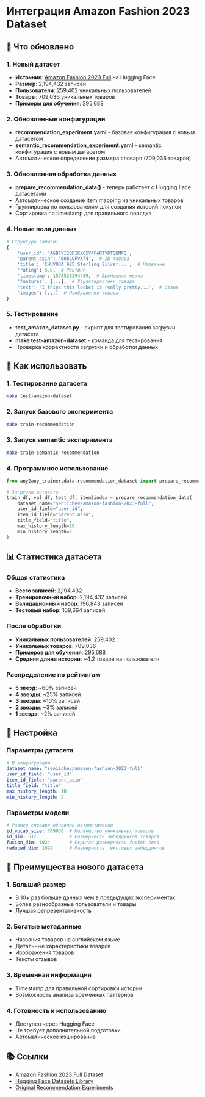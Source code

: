 # Интеграция Amazon Fashion 2023 Dataset

## 🎉 Что обновлено

### 1. Новый датасет
- **Источник**: [Amazon Fashion 2023 Full](https://huggingface.co/datasets/seniichev/amazon-fashion-2023-full) на Hugging Face
- **Размер**: 2,194,432 записей
- **Пользователи**: 259,402 уникальных пользователей
- **Товары**: 709,036 уникальных товаров
- **Примеры для обучения**: 295,688

### 2. Обновленные конфигурации
- **recommendation_experiment.yaml** - базовая конфигурация с новым датасетом
- **semantic_recommendation_experiment.yaml** - semantic конфигурация с новым датасетом
- Автоматическое определение размера словаря (709,036 товаров)

### 3. Обновленная обработка данных
- **prepare_recommendation_data()** - теперь работает с Hugging Face датасетами
- Автоматическое создание item mapping из уникальных товаров
- Группировка по пользователям для создания историй покупок
- Сортировка по timestamp для правильного порядка

### 4. Новые поля данных
```python
# Структура записи:
{
    'user_id': 'AGBFYI2DDIKXC5Y4FARTYDTQBMFQ',
    'parent_asin': 'B00LOPVX74',  # ID товара
    'title': 'CHUVORA 925 Sterling Silver...',  # Название
    'rating': 5.0,  # Рейтинг
    'timestamp': 1578528394489,  # Временная метка
    'features': [...],  # Характеристики товара
    'text': 'I think this locket is really pretty...',  # Отзыв
    'images': [...]  # Изображения товара
}
```

### 5. Тестирование
- **test_amazon_dataset.py** - скрипт для тестирования загрузки датасета
- **make test-amazon-dataset** - команда для тестирования
- Проверка корректности загрузки и обработки данных

## 🚀 Как использовать

### 1. Тестирование датасета
```bash
make test-amazon-dataset
```

### 2. Запуск базового эксперимента
```bash
make train-recommendation
```

### 3. Запуск semantic эксперимента
```bash
make train-semantic-recommendation
```

### 4. Программное использование
```python
from any2any_trainer.data.recommendation_dataset import prepare_recommendation_data

# Загрузка датасета
train_df, val_df, test_df, item2index = prepare_recommendation_data(
    dataset_name="seniichev/amazon-fashion-2023-full",
    user_id_field="user_id",
    item_id_field="parent_asin",
    title_field="title",
    max_history_length=10,
    min_history_length=2
)
```

## 📊 Статистика датасета

### Общая статистика
- **Всего записей**: 2,194,432
- **Тренировочный набор**: 2,194,432 записей
- **Валидационный набор**: 196,843 записей  
- **Тестовый набор**: 109,664 записей

### После обработки
- **Уникальных пользователей**: 259,402
- **Уникальных товаров**: 709,036
- **Примеров для обучения**: 295,688
- **Средняя длина истории**: ~4.2 товара на пользователя

### Распределение по рейтингам
- **5 звезд**: ~60% записей
- **4 звезды**: ~25% записей
- **3 звезды**: ~10% записей
- **2 звезды**: ~3% записей
- **1 звезда**: ~2% записей

## 🔧 Настройка

### Параметры датасета
```yaml
# В конфигурации
dataset_name: "seniichev/amazon-fashion-2023-full"
user_id_field: "user_id"
item_id_field: "parent_asin"
title_field: "title"
max_history_length: 10
min_history_length: 2
```

### Параметры модели
```yaml
# Размер словаря обновлен автоматически
id_vocab_size: 709036  # Количество уникальных товаров
id_dim: 512            # Размерность эмбеддингов товаров
fusion_dim: 1024       # Скрытая размерность fusion head
reduced_dim: 1024      # Размерность текстовых эмбеддингов
```

## 🎯 Преимущества нового датасета

### 1. Больший размер
- В 10+ раз больше данных чем в предыдущих экспериментах
- Более разнообразные пользователи и товары
- Лучшая репрезентативность

### 2. Богатые метаданные
- Названия товаров на английском языке
- Детальные характеристики товаров
- Изображения товаров
- Тексты отзывов

### 3. Временная информация
- Timestamp для правильной сортировки истории
- Возможность анализа временных паттернов

### 4. Готовность к использованию
- Доступен через Hugging Face
- Не требует дополнительной подготовки
- Автоматическое кэширование

## 📚 Ссылки

- [Amazon Fashion 2023 Full Dataset](https://huggingface.co/datasets/seniichev/amazon-fashion-2023-full)
- [Hugging Face Datasets Library](https://huggingface.co/docs/datasets/)
- [Original Recommendation Experiments](RECOMMENDATION_EXPERIMENTS.md)






